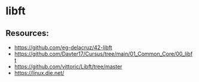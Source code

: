 # libft

## Resources:

- https://github.com/eg-delacruz/42-libft
- https://github.com/Davter17/Cursus/tree/main/01_Common_Core/00_libft
- https://github.com/vittoric/Libft/tree/master
- https://linux.die.net/